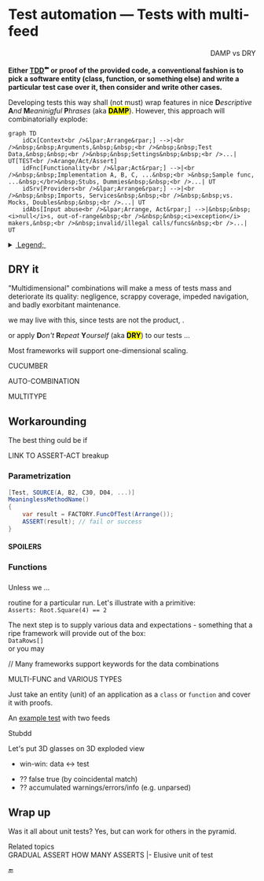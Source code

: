 # Test automation &mdash; Tests with multi-feed

<p dir="rtl">DAMP vs DRY</p>

**Either [TDD](https://github.com/Kyriosity/read-write/tree/main/README%2B/software/tests/asDrive)<sup>⬅️</sup> or proof of the provided code, 
a conventional fashion is to pick a software entity (class, function, or something else) and write a particular test case over it, then consider and write other cases.**

Developing tests this way shall (not must) wrap features in nice <b>D</b><i>escriptive</i> <b>A</b><i>nd</i> <b>M</b><i>eaninigful</i> <b>P</b><i>hrases</i> (aka <mark><b>DAMP</b></mark>). 
However, this approach will combinatorially explode:

```mermaid
graph TD
    idCx[Context<br />&lpar;Arrange&rpar;] -->|<br />&nbsp;&nbsp;Arguments,&nbsp;&nbsp;<br />&nbsp;&nbsp;Test Data,&nbsp;&nbsp;<br />&nbsp;&nbsp;Settings&nbsp;&nbsp;<br />...| UT[TEST<br />Arange/Act/Assert]
    idFnc[Functionality<br />&lpar;Act&rpar;] -->|<br />&nbsp;&nbsp;Implementation A, B, C, ...&nbsp;<br >&nbsp;Sample func, ...&nbsp;</br>&nbsp;Stubs, Dummies&nbsp;&nbsp;<br />...| UT
    idSrv[Providers<br />&lpar;Arrange&rpar;] -->|<br />&nbsp;&nbsp;Imports, Services&nbsp;&nbsp;<br />&nbsp;&nbsp;vs. Mocks, Doubles&nbsp;&nbsp;<br />...| UT
    idAbs[Input abuse<br />&lpar;Arrange, Act&rpar;] -->|&nbsp;&nbsp;<i>null</i>s, out-of-range&nbsp;<br />&nbsp;&nbsp;<i>exception</i> makers,&nbsp;<br />&nbsp;invalid/illegal calls/funcs&nbsp;<br />...| UT

```
<details><summary><ins>&nbsp;Legend;&nbsp;</ins></summary>
    &nbsp;

Add here that arguments combinations can matter and their MULTITYPE POLY (e.g. integer and floating point for the same calculation and even values).

#### Context

#### Abuse

\___________
</details>

## DRY it

"Multidimensional" combinations will
make a mess of tests mass and  deteriorate its quality: negligence, scrappy coverage, impeded navigation, and badly exorbitant maintenance.

we may live with this, since tests are not the product, .

or apply **D**_on't_ **R**_epeat_ **Y**_ourself_ (aka <mark><b>DRY</b></mark>) to our tests ...

Most frameworks will support one-dimensional scaling.

CUCUMBER

AUTO-COMBINATION

MULTITYPE

## Workarounding

The best thing ould be if 


LINK TO ASSERT-ACT breakup

### Parametrization

```csharp
[Test, SOURCE(A, B2, C30, D04, ...)]
MeaninglessMethodName()
{
    var result = FACTORY.FuncOfTest(Arrange());
    ASSERT(result); // fail or success
}
```

#### SPOILERS

### Functions

### 



Unless we ...


routine for a particular run. Let's illustrate with a primitive:\
`Asserts: Root.Square(4) == 2`

The next step is to supply various data and expectations - something that a ripe framework will provide out of the box:\
`DataRows[]`\
or you may 


// Many frameworks support keywords for the data combinations

MULTI-FUNC and VARIOUS TYPES

Just take an entity (unit) of an application as a `class` or `function` and cover it with proofs.


An [example test](../../../src/TuttiFrutti/FuncStore.Convers.Tests/PhysMath/Dims/LengthsTests.cs) with two feeds

Stubdd

Let's put 3D glasses on 
3D exploded view

+ win-win: data <-> test
* ?? false true (by coincidental match)
* ?? accumulated warnings/errors/info (e.g. unparsed)

## Wrap up

Was it all about unit tests? Yes, but can work for others in the pyramid.

Related topics\
GRADUAL ASSERT
HOW MANY ASSERTS
|- Elusive unit of test

🔚
